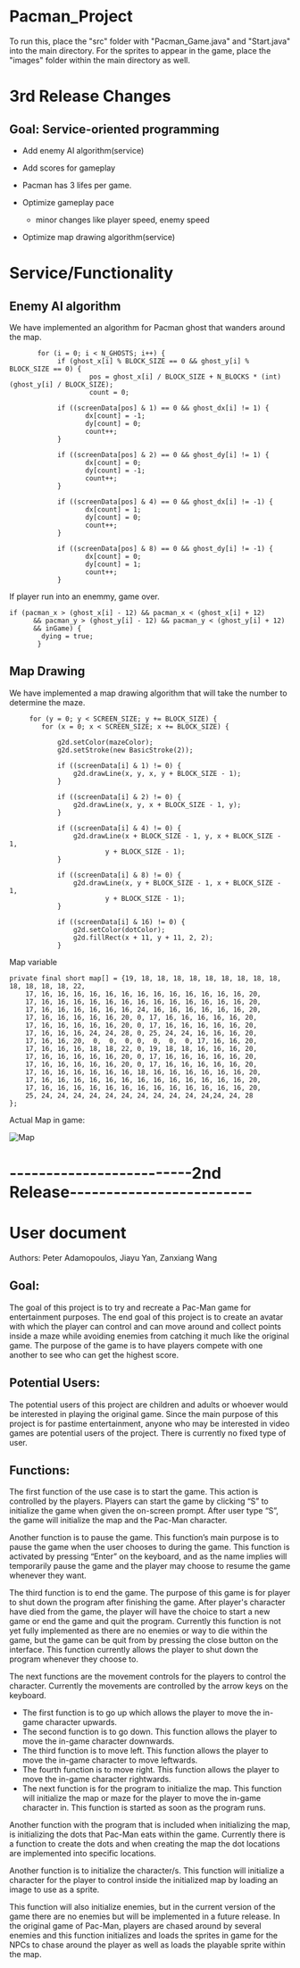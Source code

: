 # Pacman_Project
To run this, place the "src" folder with "Pacman_Game.java" and "Start.java" into the main directory. For the sprites to appear in the game, place the "images" folder within the main directory as well.

# 3rd Release Changes
## Goal: Service-oriented programming 
- Add enemy AI algorithm(service)
- Add scores for gameplay
- Pacman has 3 lifes per game.
- Optimize gameplay pace

  - minor changes like player speed, enemy speed
 
 - Optimize map drawing algorithm(service)
 
 # Service/Functionality 
 ## Enemy AI algorithm
 We have implemented an algorithm for Pacman ghost that wanders around the map. 
             
           for (i = 0; i < N_GHOSTS; i++) {
                if (ghost_x[i] % BLOCK_SIZE == 0 && ghost_y[i] % BLOCK_SIZE == 0) {
                        pos = ghost_x[i] / BLOCK_SIZE + N_BLOCKS * (int) (ghost_y[i] / BLOCK_SIZE);
                        count = 0;

                if ((screenData[pos] & 1) == 0 && ghost_dx[i] != 1) {
                       dx[count] = -1;
                       dy[count] = 0;
                       count++;
                }

                if ((screenData[pos] & 2) == 0 && ghost_dy[i] != 1) {
                       dx[count] = 0;
                       dy[count] = -1;
                       count++;
                }

                if ((screenData[pos] & 4) == 0 && ghost_dx[i] != -1) {
                       dx[count] = 1;
                       dy[count] = 0;
                       count++;
                }

                if ((screenData[pos] & 8) == 0 && ghost_dy[i] != -1) {
                       dx[count] = 0;
                       dy[count] = 1;
                       count++;
                }
 
 
 
 
 If player run into an enemmy, game over.

    if (pacman_x > (ghost_x[i] - 12) && pacman_x < (ghost_x[i] + 12)
          && pacman_y > (ghost_y[i] - 12) && pacman_y < (ghost_y[i] + 12)
          && inGame) {
            dying = true;
           }


 ## Map Drawing
We have implemented a map drawing algorithm that will take the number to determine the maze.
 
         for (y = 0; y < SCREEN_SIZE; y += BLOCK_SIZE) {
            for (x = 0; x < SCREEN_SIZE; x += BLOCK_SIZE) {

                g2d.setColor(mazeColor);
                g2d.setStroke(new BasicStroke(2));

                if ((screenData[i] & 1) != 0) { 
                    g2d.drawLine(x, y, x, y + BLOCK_SIZE - 1);
                }

                if ((screenData[i] & 2) != 0) { 
                    g2d.drawLine(x, y, x + BLOCK_SIZE - 1, y);
                }

                if ((screenData[i] & 4) != 0) { 
                    g2d.drawLine(x + BLOCK_SIZE - 1, y, x + BLOCK_SIZE - 1,
                            y + BLOCK_SIZE - 1);
                }

                if ((screenData[i] & 8) != 0) { 
                    g2d.drawLine(x, y + BLOCK_SIZE - 1, x + BLOCK_SIZE - 1,
                            y + BLOCK_SIZE - 1);
                }

                if ((screenData[i] & 16) != 0) { 
                    g2d.setColor(dotColor);
                    g2d.fillRect(x + 11, y + 11, 2, 2);
                }
 
Map variable 
 
    private final short map[] = {19, 18, 18, 18, 18, 18, 18, 18, 18, 18, 18, 18, 18, 18, 22,
        17, 16, 16, 16, 16, 16, 16, 16, 16, 16, 16, 16, 16, 16, 20,
        17, 16, 16, 16, 16, 16, 16, 16, 16, 16, 16, 16, 16, 16, 20,
        17, 16, 16, 16, 16, 16, 16, 24, 16, 16, 16, 16, 16, 16, 20,
        17, 16, 16, 16, 16, 16, 20, 0, 17, 16, 16, 16, 16, 16, 20,
        17, 16, 16, 16, 16, 16, 20, 0, 17, 16, 16, 16, 16, 16, 20,
        17, 16, 16, 16, 24, 24, 28, 0, 25, 24, 24, 16, 16, 16, 20,
        17, 16, 16, 20,  0,  0,  0, 0,  0,  0,  0, 17, 16, 16, 20,
        17, 16, 16, 16, 18, 18, 22, 0, 19, 18, 18, 16, 16, 16, 20,
        17, 16, 16, 16, 16, 16, 20, 0, 17, 16, 16, 16, 16, 16, 20,
        17, 16, 16, 16, 16, 16, 20, 0, 17, 16, 16, 16, 16, 16, 20,
        17, 16, 16, 16, 16, 16, 16, 18, 16, 16, 16, 16, 16, 16, 20,
        17, 16, 16, 16, 16, 16, 16, 16, 16, 16, 16, 16, 16, 16, 20,
        17, 16, 16, 16, 16, 16, 16, 16, 16, 16, 16, 16, 16, 16, 20,
        25, 24, 24, 24, 24, 24, 24, 24, 24, 24, 24, 24,24, 24, 28
    };

Actual Map in game:

![Map](https://github.com/RedDogSlay/Pacman_Project/blob/3rdRelease/images/Map.png?raw=true)





# -------------------------2nd Release-------------------------
# User document
Authors: Peter Adamopoulos, Jiayu Yan, Zanxiang Wang

## Goal:
The goal of this project is to try and recreate a Pac-Man game for entertainment purposes. The end goal of this project is to create an avatar with which the player can control and can move around and collect points inside a maze while avoiding enemies from catching it much like the original game. The purpose of the game is to have players compete with one another to see who can get the highest score.

## Potential Users:
The potential users of this project are children and adults or whoever would be interested in playing the original game. Since the main purpose of this project is for pastime entertainment, anyone who may be interested in video games are potential users of the project. There is currently no fixed type of user.

## Functions:

The first function of the use case is to start the game. This action is controlled by the players. Players can start the game by clicking “S” to initialize the game when given the on-screen prompt. After user type “S”, the game will initialize the map and the Pac-Man character.

Another function is to pause the game. This function’s main purpose is to pause the game when the user chooses to during the game. This function is activated by pressing “Enter” on the keyboard, and as the name implies will temporarily pause the game and the player may choose to resume the game whenever they want.

The third function is to end the game. The purpose of this game is for player to shut down the program after finishing the game. After player's character have died from the game, the player will have the choice to start a new game or end the game and quit the program. Currently this function is not yet fully implemented as there are no enemies or way to die within the game, but the game can be quit from by pressing the close button on the interface. This function currently allows the player to shut down the program whenever they choose to.

The next functions are the movement controls for the players to control the character. Currently the movements are controlled by the arrow keys on the keyboard.

- The first function is to go up which allows the player to move the in-game character upwards.
- The second function is to go down. This function allows the player to move the in-game character downwards.
- The third function is to move left. This function allows the player to move the in-game character to move leftwards.
- The fourth function is to move right. This function allows the player to move the in-game character rightwards.
- The next function is for the program to initialize the map. This function will initialize the map or maze for the player to move the in-game character in. This function is started as soon as the program runs.

Another function with the program that is included when initializing the map, is initializing the dots that Pac-Man eats within the game. Currently there is a function to create the dots and when creating the map the dot locations are implemented into specific locations.

Another function is to initialize the character/s. This function will initialize a character for the player to control inside the initialized map by loading an image to use as a sprite.

This function will also initialize enemies, but in the current version of the game there are no enemies but will be implemented in a future release. In the original game of Pac-Man, players are chased around by several enemies and this function initializes and loads the sprites in game for the NPCs to chase around the player as well as loads the playable sprite within the map.
